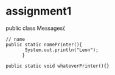 # assignment1

public class Messages{
    
    // name
    public static namePrinter(){
           System.out.println("Leon");
          }
          
    public static void whateverPrinter(){}
    
          
